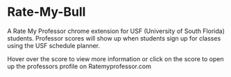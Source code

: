 # Rate-My-Bull
A Rate My Professor chrome extension for USF (University of South Florida) students. Professor scores will show up when students sign up for classes using the USF schedule planner.

Hover over the score to view more information or click on the score to open up the professors profile on Ratemyprofessor.com

